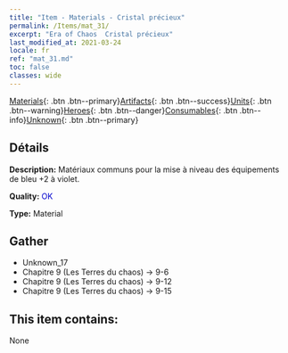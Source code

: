 ```yaml
---
title: "Item - Materials - Cristal précieux"
permalink: /Items/mat_31/
excerpt: "Era of Chaos  Cristal précieux"
last_modified_at: 2021-03-24
locale: fr
ref: "mat_31.md"
toc: false
classes: wide
---
```

 [Materials](/fr/Items/){: .btn .btn--primary}[Artifacts](/fr/Items/Artifacts/){: .btn .btn--success}[Units](/fr/Items/Units/){: .btn .btn--warning}[Heroes](/fr/Items/Heroes/){: .btn .btn--danger}[Consumables](/fr/Items/Consumables/){: .btn .btn--info}[Unknown](/fr/Items/Unknown/){: .btn .btn--primary}

## Détails
 **Description:** Matériaux communs pour la mise à niveau des équipements de bleu +2 à violet.

 **Quality:** <span style="color: #0000CD">OK</span>

 **Type:** Material

## Gather

*    Unknown_17 
*    Chapitre 9 (Les Terres du chaos) -> 9-6 
*    Chapitre 9 (Les Terres du chaos) -> 9-12 
*    Chapitre 9 (Les Terres du chaos) -> 9-15 

## This item contains:

  None

